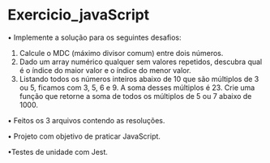 # Exercicio_javaScript
• Implemente a solução para os seguintes desafios:


1. Calcule o MDC (máximo divisor comum) entre dois números.
2. Dado um array numérico qualquer sem valores repetidos, descubra qual é o índice do maior valor e o índice do menor valor.
3. Listando todos os números inteiros abaixo de 10 que são múltiplos de 3 ou 5, ficamos com 3, 5, 6 e 9. A soma desses múltiplos é 23. Crie uma função que retorne a soma de todos os múltiplos de 5 ou 7 abaixo de 1000.

• Feitos os 3 arquivos contendo as resoluções. 

• Projeto com objetivo de praticar JavaScript.

•Testes de unidade com Jest.